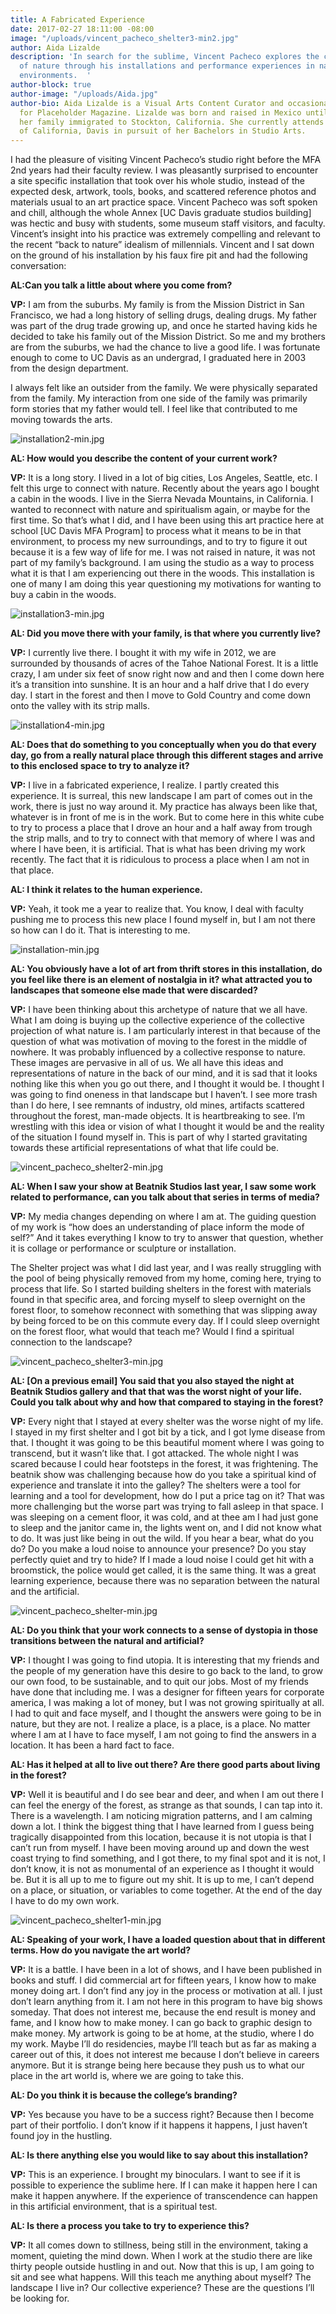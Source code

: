 ```yaml
---
title: A Fabricated Experience
date: 2017-02-27 18:11:00 -08:00
image: "/uploads/vincent_pacheco_shelter3-min2.jpg"
author: Aida Lizalde
description: 'In search for the sublime, Vincent Pacheco explores the collective idea
  of nature through his installations and performance experiences in natural and artificial
  environments.  '
author-block: true
author-image: "/uploads/Aida.jpg"
author-bio: Aida Lizalde is a Visual Arts Content Curator and occasional contributor
  for Placeholder Magazine. Lizalde was born and raised in Mexico until age 15, when
  her family immigrated to Stockton, California. She currently attends the University
  of California, Davis in pursuit of her Bachelors in Studio Arts.
---
```


I had the pleasure of visiting Vincent Pacheco’s studio right before the MFA 2nd years had their faculty review. I was pleasantly surprised to encounter a site specific installation that took over his whole studio, instead of the expected desk, artwork, tools, books, and scattered reference photos and materials usual to an art practice space. Vincent Pacheco was soft spoken and chill, although the whole Annex [UC Davis graduate studios building] was hectic and busy with students, some museum staff visitors, and faculty. Vincent’s insight into his practice was extremely compelling and relevant to the recent “back to nature” idealism of millennials. Vincent and I sat down on the ground of his installation by his faux fire pit and had the following conversation:  

**AL:Can you talk a little about where you come from?**

**VP:** I am from the suburbs. My family is from the Mission District in San Francisco, we had a long history of selling drugs, dealing drugs. My father was part of the drug trade growing up, and once he started having kids he decided to take his family out of the Mission District. So me and my brothers are from the suburbs, we had the chance to live a good life. I was fortunate enough to come to UC Davis as an undergrad, I graduated here in 2003 from the design department. 

I always felt like an outsider from the family. We were physically separated from the family. My interaction from one side of the family was primarily form stories that my father would tell. I feel like that contributed to me moving towards the arts.

![installation2-min.jpg](/uploads/installation2-min.jpg)

**AL: How would you describe the content of your current work?**

**VP:** It is a long story. I lived in a lot of big cities, Los Angeles, Seattle, etc. I felt this urge to connect with nature. Recently about the years ago I bought a cabin in the woods. I live in the Sierra Nevada Mountains, in California. I wanted to reconnect with nature and spiritualism again, or maybe for the first time. So that’s what I did, and I have been using this art practice here at school [UC Davis MFA Program] to process what it means to be in that environment, to process my new surroundings, and to try to figure it out because it is a few way of life for me. I was not raised in nature, it was not part of my family’s background. I am using the studio as a way to process what it is that I am experiencing out there in the woods. This installation is one of many I am doing this year questioning my motivations for wanting to buy a cabin in the woods. 

![installation3-min.jpg](/uploads/installation3-min.jpg)

**AL: Did you move there with your family, is that where you currently live?**

**VP:** I currently live there. I bought it with my wife in 2012, we are surrounded by thousands of acres of the Tahoe National Forest. It is a little crazy, I am under six feet of snow right now and and then I come down here it’s a transition into sunshine. It is an hour and a half drive that I do every day. I start in the forest and then I move to Gold Country and come down onto the valley with its strip malls. 

![installation4-min.jpg](/uploads/installation4-min.jpg)

**AL: Does that do something to you conceptually when you do that every day, go from a really natural place through this different stages and arrive to this enclosed space to try to analyze it?** 

**VP:** I live in a fabricated experience, I realize. I partly created this experience. It is surreal, this new landscape I am part of comes out in the work, there is just no way around it. My practice has always been like that, whatever is in front of me is in the work. But to come here in this white cube to try to process a place that I drove an hour and a half away from trough the strip malls, and to try to connect with that memory of where I was and where I have been, it is artificial. That is what has been driving my work recently. The fact that it is ridiculous to process a place when I am not in that place. 

**AL: I think it relates to the human experience.**

**VP:** Yeah, it took me a year to realize that. You know, I deal with faculty pushing me to process this new place I found myself in, but I am not there so how can I do it. That is interesting to me.

![installation-min.jpg](/uploads/installation-min.jpg)

**AL: You obviously have a lot of art from thrift stores in this installation, do you feel like there is an element of nostalgia in it? what attracted you to landscapes that someone else made that were discarded?**

**VP:** I have been thinking about this archetype of nature that we all have. What I am doing is buying up the collective experience of the collective projection of what nature is. I am particularly interest in that because of the question of what was motivation of moving to the forest in the middle of nowhere. It was probably influenced by a collective response to nature. These images are pervasive in all of us. We all have this ideas and representations of nature in the back of our mind, and it is sad that it looks nothing like this when you go out there, and I thought it would be. I thought I was going to find oneness in that landscape but I haven’t. I see more trash than I do here, I see remnants of industry, old mines, artifacts scattered throughout the forest, man-made objects. It is heartbreaking to see. I’m wrestling with this idea or vision of what I thought it would be and the reality of the situation I found myself in. This is part of why I started gravitating towards these artificial representations of what that life could be. 

![vincent_pacheco_shelter2-min.jpg](/uploads/vincent_pacheco_shelter2-min.jpg)

**AL: When I saw your show at Beatnik Studios last year, I saw some work related to performance, can you talk about that series in terms of media?**

**VP:** My media changes depending on where I am at. The guiding question of my work is “how does an understanding of place inform the mode of self?” And it takes everything I know to try to answer that question, whether it is collage or performance or sculpture or installation. 

The Shelter project was what I did last year, and I was really struggling with the pool of being physically removed from my home, coming here, trying to process that life. So I started building shelters in the forest with materials found in that specific area, and forcing myself to sleep overnight on the forest floor, to somehow reconnect with something that was slipping away by being forced to be on this commute every day. If I could sleep overnight on the forest floor, what would that teach me? Would I find a spiritual connection to the landscape?

![vincent_pacheco_shelter3-min.jpg](/uploads/vincent_pacheco_shelter3-min.jpg)

**AL: [On a previous email] You said that you also stayed the night at Beatnik Studios gallery and that that was the worst night of your life. Could you talk about why and how that compared to staying in the forest?**

**VP:** Every night that I stayed at every shelter was the worse night of my life. I stayed in my first shelter and I got bit by a tick, and I got lyme disease from that. I thought it was going to be this beautiful moment where I was going to transcend, but it wasn’t like that. I got attacked. The whole night I was scared because I could hear footsteps in the forest, it was frightening. The beatnik show was challenging because how do you take a spiritual kind of experience and translate it into the galley? The shelters were a tool for learning and a tool for development, how do I put a price tag on it? That was more challenging but the worse part was trying to fall asleep in that space. I was sleeping on a cement floor, it was cold, and at thee am I had just gone to sleep and the janitor came in, the lights went on, and I did not know what to do. It was just like being in out the wild. If you hear a bear, what do you do? Do you make a loud noise to announce your presence? Do you stay perfectly quiet and try to hide? If I made a loud noise I could get hit with a broomstick, the police would get called, it is the same thing. It was a great learning experience, because there was no separation between the natural and the artificial. 

![vincent_pacheco_shelter-min.jpg](/uploads/vincent_pacheco_shelter-min.jpg)

**AL: Do you think that your work connects to a sense of dystopia in those transitions between the natural and artificial?**

**VP:** I thought I was going to find utopia. It is interesting that my friends and the people of my generation have this desire to go back to the land, to grow our own food, to be sustainable, and to quit our jobs. Most of my friends have done that including me. I was a designer for fifteen years for corporate america, I was making a lot of money, but I was not growing spiritually at all. I had to quit and face myself, and I thought the answers were going to be in nature, but they are not. I realize a place, is a place, is a place. No matter where I am at I have to face myself, I am not going to find the answers in a location. It has been a hard fact to face. 

**AL: Has it helped at all to live out there? Are there good parts about living in the forest?**

**VP:** Well it is beautiful and I do see bear and deer, and when I am out there I can feel the energy of the forest, as strange as that sounds, I can tap into it. There is a wavelength. I am noticing migration patterns, and I am calming down a lot. I think the biggest thing that I have learned from I guess being tragically disappointed from this location, because it is not utopia is that I can’t run from myself. I have been moving around up and down the west coast trying to find something, and I got there, to my final spot and it is not, I don’t know, it is not as monumental of an experience as I thought it would be. But it is all up to me to figure out my shit. It is up to me, I can’t depend on a place, or situation, or variables to come together. At the end of the day I have to do my own work. 

![vincent_pacheco_shelter1-min.jpg](/uploads/vincent_pacheco_shelter1-min.jpg)

**AL: Speaking of your work, I have a loaded question about that in different terms. How do you navigate the art world?**

**VP:** It is a battle. I have been in a lot of shows, and I have been published in books and stuff. I did commercial art for fifteen years, I know how to make money doing art. I don’t find any joy in the process or motivation at all. I just don’t learn anything from it. I am not here in this program to have big shows someday. That does not interest me, because the end result is money and fame, and I know how to make money. I can go back to graphic design to make money. My artwork is going to be at home, at the studio, where I do my work. Maybe I’ll do residencies, maybe I’ll teach but as far as making a career out of this, it does not interest me because I don’t believe in careers anymore. But it is strange being here because they push us to what our place in the art world is, where we are going to take this. 

**AL: Do you think it is because the college’s branding?**

**VP:** Yes because you have to be a success right? Because then I become part of their portfolio. I don’t know if it happens it happens, I just haven’t found joy in the hustling.  

**AL: Is there anything else you would like to say about this installation?**

**VP:** This is an experience. I brought my binoculars. I want to see if it is possible to experience the sublime here. If I can make it happen here I can make it happen anywhere. If the experience of transcendence can happen in this artificial environment, that is a spiritual test. 

**AL: Is there a process you take to try to experience this?**

**VP:** It all comes down to stillness, being still in the environment, taking a moment, quieting the mind down. When I work at the studio there are like thirty people outside hustling in and out. Now that this is up, I am going to sit and see what happens. Will this teach me anything about myself? The landscape I live in? Our collective experience? These are the questions I’ll be looking for.